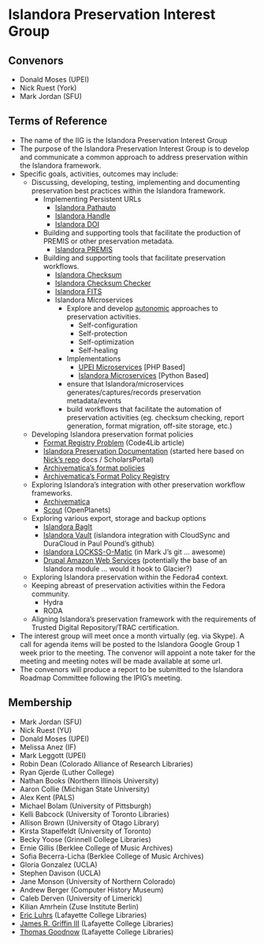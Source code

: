 # Islandora Preservation Interest Group

## Convenors

* Donald Moses (UPEI)
* Nick Ruest (York)
* Mark Jordan (SFU)

## Terms of Reference

* The name of the IIG is the Islandora Preservation Interest Group
* The purpose of the Islandora Preservation Interest Group is to develop and communicate a common approach to address preservation within the Islandora framework.
* Specific goals, activities, outcomes may include:
  * Discussing, developing, testing, implementing and documenting preservation best practices within the Islandora framework.
    * Implementing Persistent URLs
      * [Islandora Pathauto](https://github.com/rosiel/islandora_pathauto)
      * [Islandora Handle](https://github.com/discoverygarden/islandora_handle)
      * [Islandora DOI](https://github.com/discoverygarden/islandora_doi)
    * Building and supporting tools that facilitate the production of PREMIS or other preservation metadata.
      * [Islandora PREMIS](https://github.com/Islandora/islandora_premis)
    * Building and supporting tools that facilitate preservation workflows.
      * [Islandora Checksum](https://github.com/Islandora/islandora_checksum)
      * [Islandora Checksum Checker](https://github.com/Islandora/islandora_checksum_checker)
      * [Islandora FITS](https://github.com/Islandora/islandora_fits)
      * Islandora Microservices
        * Explore and develop [autonomic](http://www.unesco.org/new/fileadmin/MULTIMEDIA/HQ/CI/CI/pdf/mow/VC_Allasia_et_al_28_1150.pdf) approaches to preservation activities.
          * Self-configuration
          * Self-protection
          * Self-optimization
          * Self-healing
        * Implementations
          * [UPEI Microservices](https://github.com/roblib/php_listeners) [PHP Based]
          * [Islandora Microservices](https://github.com/Islandora/islandora_microservices) [Python Based]
        * ensure that Islandora/microservices generates/captures/records preservation metadata/events
        * build workflows that facilitate the automation of preservation activities (eg. checksum checking, report generation, format migration, off-site storage, etc.)
  * Developing Islandora preservation format policies
    * [Format Registry Problem](http://journal.code4lib.org/articles/8029) (Code4Lib article)
    * [Islandora Preservation Documentation](https://github.com/dmoses/islandora_preservation_documentation) (started here based on [Nick’s repo](https://github.com/yorkulibraries/preservation_documentation) docs / ScholarsPortal)
    * [Archivematica’s format policies](https://www.archivematica.org/wiki/Format_policies)
    * [Archivematica’s Format Policy Registry](https://www.archivematica.org/wiki/Administrator_manual_1.0#Format_Policy_Registry_.28FPR.29)
  * Exploring Islandora’s integration with other preservation workflow frameworks.
    * [Archivematica](https://www.archivematica.org/wiki/Main_Page)
    * [Scout](http://www.openplanetsfoundation.org/blogs/2013-12-16-scout-preservation-watch-system) (OpenPlanets)
  * Exploring various export, storage and backup options
    * [Islandora BagIt](https://github.com/islandora/islandora_bagit)
    * [Islandora Vault](https://github.com/ppound/cirrostratus_assimilate) (islandora integration with CloudSync and DuraCloud in Paul Pound’s github)
    * [Islandora LOCKSS-O-Matic](https://github.com/mjordan/islandora_lockssomatic) (in Mark J’s git … awesome)
    * [Drupal Amazon Web Services](https://drupal.org/project/aws_amazon) (potentially the base of an Islandora module … would it hook to Glacier?)
  * Exploring Islandora preservation within the Fedora4 context.
  * Keeping abreast of preservation activities within the Fedora community.
    * Hydra
    * RODA
  * Aligning Islandora’s preservation framework with the requirements of Trusted Digital Repository/TRAC certification.
* The interest group will meet once a month virtually (eg. via Skype). A call for agenda items will be posted to the Islandora Google Group 1 week prior to the meeting. The convenor will appoint a note taker for the meeting and meeting notes will be made available at some url.
* The convenors will produce a report to be submitted to the Islandora Roadmap Committee following the IPIG’s meeting.

## Membership

* Mark Jordan (SFU)
* Nick Ruest (YU)
* Donald Moses (UPEI)
* Melissa Anez (IF)
* Mark Leggott (UPEI)
* Robin Dean (Colorado Alliance of Research Libraries)
* Ryan Gjerde (Luther College)
* Nathan Books (Northern Illinois University)
* Aaron Collie (Michigan State University)
* Alex Kent (PALS)
* Michael Bolam (University of Pittsburgh)
* Kelli Babcock (University of Toronto Libraries)    
* Allison Brown (University of Otago Library)
* Kirsta Stapelfeldt (University of Toronto)
* Becky Yoose (Grinnell College Libraries)
* Ernie Gillis (Berklee College of Music Archives)
* Sofia Becerra-Licha (Berklee College of Music Archives)
* Gloria Gonzalez (UCLA)
* Stephen Davison (UCLA)
* Jane Monson (University of Northern Colorado)
* Andrew Berger (Computer History Museum)
* Caleb Derven (University of Limerick)
* Kilian Amrhein (Zuse Institute Berlin)
* [Eric Luhrs](https://github.com/eluhrs) (Lafayette College Libraries)
* [James R. Griffin III](https://github.com/jrgriffiniii) (Lafayette College Libraries)
* [Thomas Goodnow](https://github.com/goodnowt) (Lafayette College Libraries)
